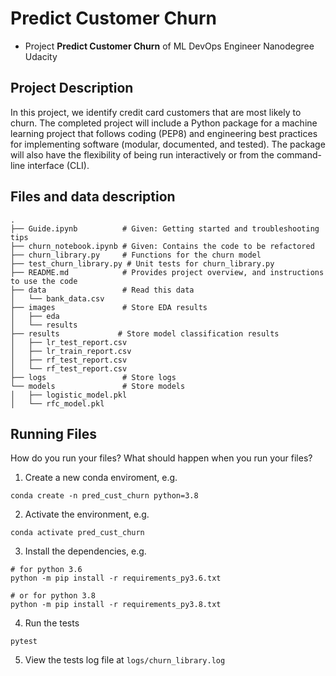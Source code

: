 # Predict Customer Churn

- Project **Predict Customer Churn** of ML DevOps Engineer Nanodegree Udacity

## Project Description
In this project, we identify credit card customers that are most likely to 
churn. The completed project will include a Python package for a machine 
learning project that follows coding (PEP8) and engineering best practices for 
implementing software (modular, documented, and tested). The package will also 
have the flexibility of being run interactively or from the command-line 
interface (CLI).

## Files and data description

```
.
├── Guide.ipynb          # Given: Getting started and troubleshooting tips
├── churn_notebook.ipynb # Given: Contains the code to be refactored
├── churn_library.py     # Functions for the churn model
├── test_churn_library.py # Unit tests for churn_library.py
├── README.md            # Provides project overview, and instructions to use the code
├── data                 # Read this data
│   └── bank_data.csv
├── images               # Store EDA results 
│   ├── eda
│   └── results
├── results             # Store model classification results 
│   ├── lr_test_report.csv
│   ├── lr_train_report.csv
│   ├── rf_test_report.csv
│   └── rf_test_report.csv
├── logs				 # Store logs
└── models               # Store models
│   ├── logistic_model.pkl
│   └── rfc_model.pkl
```

## Running Files
How do you run your files? What should happen when you run your files?

1. Create a new conda enviroment, e.g.
```
conda create -n pred_cust_churn python=3.8
```

2. Activate the environment, e.g.
```
conda activate pred_cust_churn
```

3. Install the dependencies, e.g.
```
# for python 3.6
python -m pip install -r requirements_py3.6.txt

# or for python 3.8
python -m pip install -r requirements_py3.8.txt
```

4. Run the tests
```
pytest
```

5. View the tests log file at `logs/churn_library.log`